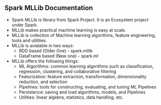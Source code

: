 ## Spark MLLib Documentation

* Spark MLLib is library from Spark Project. It is an Ecosystem project under Spark.
* MLLib makes practical machine learning is easy at scale.
* MLLib is collection of Machine learning algorithms, feature engineering, tools and utilities.
* MLLib is avialable in two ways:
  * RDD based (Older One) - spark.mllib
  * DataFrame based (New one) - spark.ml
* MLLib offers the following things:
  * ML Algorithms: common learning algorithms such as classification, regression, clustering, and collaborative filtering
  * Featurization: feature extraction, transformation, dimensionality reduction, and selection
  * Pipelines: tools for constructing, evaluating, and tuning ML Pipelines
  * Persistence: saving and load algorithms, models, and Pipelines
  * Utilities: linear algebra, statistics, data handling, etc.
